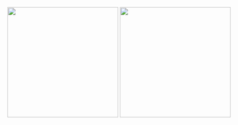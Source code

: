 <p align="center">
  <img src="http://i.imgur.com/T348F01.png" width="250"/>
  <img src="http://i.imgur.com/0uaCok6.png" width="250"/>
</p>
